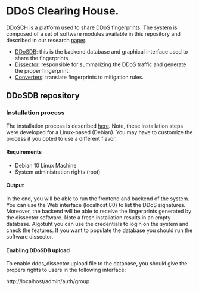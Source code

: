 # DDoS Clearing House.

DDoSCH is a platform used to share DDoS fingerprints. The system is composed of a set of software modules available in this repository and described in our research  [paper](https://research.utwente.nl/en/publications/ddos-as-a-service-investigating-booter-websites](https://research.utwente.nl/en/publications/ddos-as-a-service-investigating-booter-websites)). 

- [DDoSDB](https://github.com/ddos-clearing-house/ddosdbtree/master/src):  this is the backend database and graphical interface used to share the fingerprints.
- [Dissector](https://github.com/ddos-clearing-house/ddos_dissector):  responsible for summarizing the DDoS traffic and generate the proper fingerprint.
- [Converters](https://github.com/ddos-clearing-house/converters):  translate fingerprints to mitigation rules.
## DDoSDB repository
### Installation process

The installation process is described [here](https://github.com/ddos-clearing-house/ddosdb/blob/master/src/setup_ddosdb_backend.sh). Note, these installation steps were developed for a Linux-based (Debian). You may have to customize the process if you opted to use a different flavor. 

#### Requirements
 - Debian 10 Linux Machine
 - System administration rights (root)

#### Output
In the end, you will be able to run the frontend and backend of the system. You can use the Web interface (localhost:80) to list the DDoS signatures. Moreover, the backend will be able to receive the fingerprints generated by the dissector software. Note a fresh installation results in an empty database. Algotuht you can use the credentials to login on the system and check the features. If you want to populate the database you should run the software dissector.


#### Enabling DDoSDB upload

To enable ddos_dissector upload file to the database, you should give the propers rights to users in the following interface:

http://localhost/admin/auth/group
 
